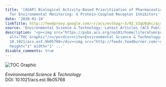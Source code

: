 ```yaml
---
title: '[ASAP] Biological Activity-Based Prioritization of Pharmaceuticals in Wastewater
  for Environmental Monitoring: G Protein-Coupled Receptor Inhibitors'
date: '2020-01-24'
linkTitle: http://feedproxy.google.com/~r/acs/esthag/~3/9Z_V3qU8qhc/acs.est.9b05768
source: 'Environmental Science & Technology: Latest Articles (ACS Publications)'
description: '<p><img src="https://pubs.acs.org/na101/home/literatum/publisher/achs/journals/content/esthag/0/esthag.ahead-of-print/acs.est.9b05768/20200124/images/medium/es9b05768_0004.gif"
  alt="TOC Graphic"/></p><div><cite>Environmental Science & Technology</cite></div><div>DOI:
  10.1021/acs.est.9b05768</div><img src="http://feeds.feedburner.com/~r/acs/esthag/~4/9Z_V3qU8qhc"
  height="1" width="1" ...'
disable_comments: true
---
```

<p><img src="https://pubs.acs.org/na101/home/literatum/publisher/achs/journals/content/esthag/0/esthag.ahead-of-print/acs.est.9b05768/20200124/images/medium/es9b05768_0004.gif" alt="TOC Graphic"/></p><div><cite>Environmental Science & Technology</cite></div><div>DOI: 10.1021/acs.est.9b05768</div><img src="http://feeds.feedburner.com/~r/acs/esthag/~4/9Z_V3qU8qhc" height="1" width="1" ...
